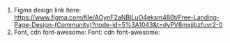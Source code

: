 1. Figma design link here:
   https://www.figma.com/file/AOynF2aNBILuO4eksm486t/Free-Landing-Page-Design-(Community)?node-id=5%3A1043&t=dyPV8mxjjbzfuvr2-0
2. Font, cdn font-awesome:
   Font: <link
     href="https://fonts.googleapis.com/css2?family=Inter:wght@400;600;700&display=swap"
     rel="stylesheet"
   />
   cdn font-awesome: <link
     rel="stylesheet"
     href="https://cdnjs.cloudflare.com/ajax/libs/font-awesome/6.3.0/css/fontawesome.min.css"
     integrity="sha512-cHxvm20nkjOUySu7jdwiUxgGy11vuVPE9YeK89geLMLMMEOcKFyS2i+8wo0FOwyQO/bL8Bvq1KMsqK4bbOsPnA=="
     crossorigin="anonymous"
     referrerpolicy="no-referrer"
   />
